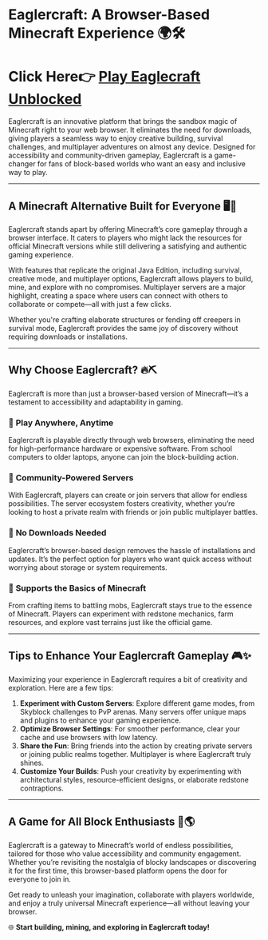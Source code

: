 # Eaglercraft: A Browser-Based Minecraft Experience 🌍🛠️  


# Click Here👉 [Play Eaglecraft Unblocked](https://shorturl.at/1CCdG)


Eaglercraft is an innovative platform that brings the sandbox magic of Minecraft right to your web browser. It eliminates the need for downloads, giving players a seamless way to enjoy creative building, survival challenges, and multiplayer adventures on almost any device. Designed for accessibility and community-driven gameplay, Eaglercraft is a game-changer for fans of block-based worlds who want an easy and inclusive way to play.  

---

## A Minecraft Alternative Built for Everyone 🖥️📱  

Eaglercraft stands apart by offering Minecraft’s core gameplay through a browser interface. It caters to players who might lack the resources for official Minecraft versions while still delivering a satisfying and authentic gaming experience.  

With features that replicate the original Java Edition, including survival, creative mode, and multiplayer options, Eaglercraft allows players to build, mine, and explore with no compromises. Multiplayer servers are a major highlight, creating a space where users can connect with others to collaborate or compete—all with just a few clicks.  

Whether you're crafting elaborate structures or fending off creepers in survival mode, Eaglercraft provides the same joy of discovery without requiring downloads or installations.  

---

## Why Choose Eaglercraft? 🔥⛏️  

Eaglercraft is more than just a browser-based version of Minecraft—it’s a testament to accessibility and adaptability in gaming.  

### 🌟 **Play Anywhere, Anytime**  
Eaglercraft is playable directly through web browsers, eliminating the need for high-performance hardware or expensive software. From school computers to older laptops, anyone can join the block-building action.  

### 🌟 **Community-Powered Servers**  
With Eaglercraft, players can create or join servers that allow for endless possibilities. The server ecosystem fosters creativity, whether you’re looking to host a private realm with friends or join public multiplayer battles.  

### 🌟 **No Downloads Needed**  
Eaglercraft’s browser-based design removes the hassle of installations and updates. It’s the perfect option for players who want quick access without worrying about storage or system requirements.  

### 🌟 **Supports the Basics of Minecraft**  
From crafting items to battling mobs, Eaglercraft stays true to the essence of Minecraft. Players can experiment with redstone mechanics, farm resources, and explore vast terrains just like the official game.  

---

## Tips to Enhance Your Eaglercraft Gameplay 🎮✨  

Maximizing your experience in Eaglercraft requires a bit of creativity and exploration. Here are a few tips:  

1. **Experiment with Custom Servers**: Explore different game modes, from Skyblock challenges to PvP arenas. Many servers offer unique maps and plugins to enhance your gaming experience.  
2. **Optimize Browser Settings**: For smoother performance, clear your cache and use browsers with low latency.  
3. **Share the Fun**: Bring friends into the action by creating private servers or joining public realms together. Multiplayer is where Eaglercraft truly shines.  
4. **Customize Your Builds**: Push your creativity by experimenting with architectural styles, resource-efficient designs, or elaborate redstone contraptions.  

---

## A Game for All Block Enthusiasts 🌟🌎  

Eaglercraft is a gateway to Minecraft’s world of endless possibilities, tailored for those who value accessibility and community engagement. Whether you’re revisiting the nostalgia of blocky landscapes or discovering it for the first time, this browser-based platform opens the door for everyone to join in.  

Get ready to unleash your imagination, collaborate with players worldwide, and enjoy a truly universal Minecraft experience—all without leaving your browser.  

🌐 **Start building, mining, and exploring in Eaglercraft today!**
```
